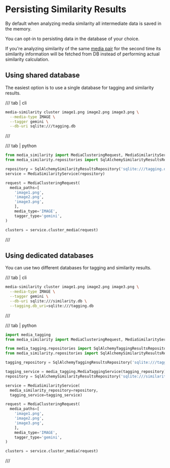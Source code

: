 # Persisting Similarity Results

By default when analyzing media similarity all intermediate data is saved in the memory.

You can opt-in to persisting data in the database of your choice.

If you're analyzing similarity of the same [media pair](media-iair.md) for the second time its similarity information will be fetched
from DB instead of performing actual similarity calculation.

## Using shared database

The easiest option is to use a single database for tagging and similarity results.

/// tab | cli
```bash
media-similarity cluster image1.png image2.png image3.png \
  --media-type IMAGE \
  --tagger gemini \
  --db-uri sqlite:///tagging.db
```
///

/// tab | python
```python
from media_similarity import MediaClusteringRequest, MediaSimilarityService
from media_similarity.repositories import SqlAlchemySimilarityResultsRepository

repository = SqlAlchemySimilarityResultsRepository('sqlite:///tagging.db')
service = MediaSimilarityService(repository)

request = MediaClusteringRequest(
  media_paths=[
    'image1.png',
    'image2.png',
    'image3.png',
    ],
    media_type='IMAGE',
    tagger_type='gemini',
)

clusters = service.cluster_media(request)
```
///

## Using dedicated databases

You can use two different databases for tagging and similarity results.

/// tab | cli
```bash
media-similarity cluster image1.png image2.png image3.png \
  --media-type IMAGE \
  --tagger gemini \
  --db-uri sqlite:///similarity.db \
  --tagging.db_uri=sqlite:///tagging.db
```
///

/// tab | python
```python
import media_tagging
from media_similarity import MediaClusteringRequest, MediaSimilarityService

from media_tagging.repositories import SqlAlchemyTaggingResultsRepository
from media_similarity.repositories import SqlAlchemySimilarityResultsRepository

tagging_repository = SqlAlchemyTaggingResultsRepository('sqlite:///tagging.db')

tagging_service = media_tagging.MediaTaggingService(tagging_repository)
repository = SqlAlchemySimilarityResultsRepository('sqlite:///similarity.db')

service = MediaSimilarityService(
  media_similarity_repository=repository,
  tagging_service=tagging_service)

request = MediaClusteringRequest(
  media_paths=[
    'image1.png',
    'image2.png',
    'image3.png',
    ],
    media_type='IMAGE',
    tagger_type='gemini',
)

clusters = service.cluster_media(request)
```
///
